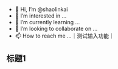 - 👋 Hi, I’m @shaolinkai
- 👀 I’m interested in ...
- 🌱 I’m currently learning ...
- 💞️ I’m looking to collaborate on ...
- 📫 How to reach me ...｜测试输入功能｜
## 标题1
<!---
shaolinkai/shaolinkai is a ✨ special ✨ repository because its `README.md` (this file) appears on your GitHub profile.
You can click the Preview link to take a look at your changes.
--->
